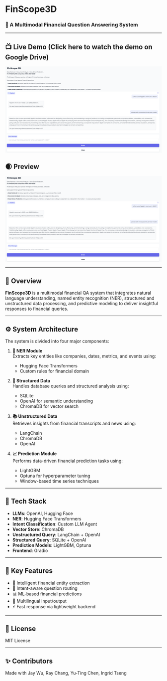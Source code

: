 # FinScope3D

### 🧠 A Multimodal Financial Question Answering System

---

## 📺 Live Demo (Click here to watch the demo on Google Drive) 
[![Watch demo](src/FinScope3D.png)](https://drive.google.com/file/d/1ua_CjsZJFX0CzS_Aortgt-NMUekr0hUb/view?usp=sharing)

## 🌒 Preview 

![FinScope3D Preview](src/FinScope3D.png)

---

## 🧩 Overview

**FinScope3D** is a multimodal financial QA system that integrates natural language understanding, named entity recognition (NER), structured and unstructured data processing, and predictive modeling to deliver insightful responses to financial queries.

---

## ⚙️ System Architecture

The system is divided into four major components:

1. **🧠 NER Module**  
   Extracts key entities like companies, dates, metrics, and events using:
   - Hugging Face Transformers  
   - Custom rules for financial domain  

2. **🧾 Structured Data**  
   Handles database queries and structured analysis using:
   - SQLite  
   - OpenAI for semantic understanding  
   - ChromaDB for vector search

3. **📚 Unstructured Data**  
   Retrieves insights from financial transcripts and news using:
   - LangChain  
   - ChromaDB  
   - OpenAI  

4. **📈 Prediction Module**  
   Performs data-driven financial prediction tasks using:
   - LightGBM  
   - Optuna for hyperparameter tuning  
   - Window-based time series techniques  

---

## 🧰 Tech Stack

- **LLMs**: OpenAI, Hugging Face
- **NER**: Hugging Face Transformers
- **Intent Classification**: Custom LLM Agent
- **Vector Store**: ChromaDB
- **Unstructured Query**: LangChain + OpenAI
- **Structured Query**: SQLite + OpenAI
- **Prediction Models**: LightGBM, Optuna
- **Frontend**: Gradio

---

## 📌 Key Features

- 🔎 Intelligent financial entity extraction  
- 🧭 Intent-aware question routing  
- 📊 ML-based financial predictions  
- 💬 Multilingual input/output  
- ⚡ Fast response via lightweight backend  

---

## 📄 License

MIT License

---

## ✨ Contributors

Made with Jay Wu, Ray Chang, Yu-Ting Chen, Ingrid Tseng
